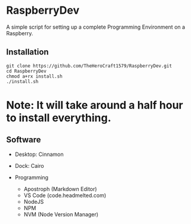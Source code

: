 # RaspberryDev

A simple script for setting up a complete Programming Environment on a Raspberry. 


## Installation

    git clone https://github.com/TheHeroCraft1579/RaspberryDev.git
    cd RaspberryDev
    chmod a+rx install.sh
    ./install.sh

  # Note: It will take around a half hour to install everything. 

## Software

 * Desktop: Cinnamon
 * Dock: Cairo

 * Programming
   * Apostroph (Markdown Editor) 
   * VS Code (code.headmelted.com)
   * NodeJS
   * NPM
   * NVM (Node Version Manager) 
